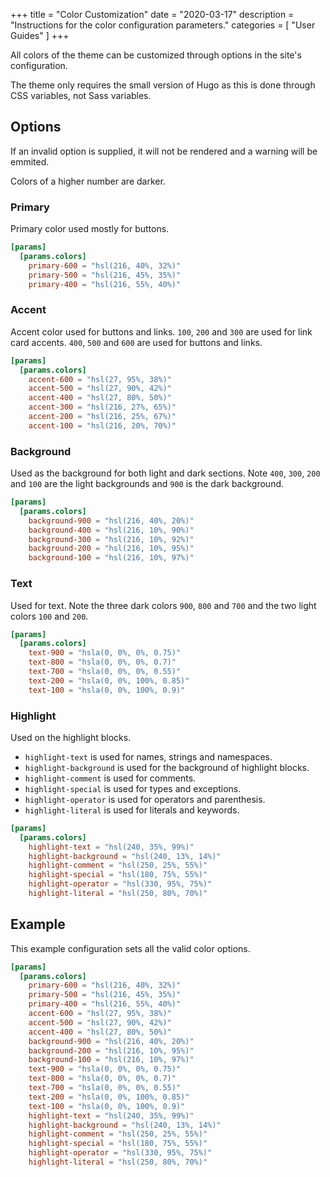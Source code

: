 +++
title = "Color Customization"
date = "2020-03-17"
description = "Instructions for the color configuration parameters."
categories = [
    "User Guides"
]
+++

All colors of the theme can be customized through options in the site's
configuration.

The theme only requires the small version of Hugo as this is done through CSS
variables, not Sass variables.

## Options

If an invalid option is supplied, it will not be rendered and a warning will be
emmited.

Colors of a higher number are darker.

### Primary

Primary color used mostly for buttons.

``` toml
[params]
  [params.colors]
    primary-600 = "hsl(216, 40%, 32%)"
    primary-500 = "hsl(216, 45%, 35%)"
    primary-400 = "hsl(216, 55%, 40%)"
```

### Accent

Accent color used for buttons and links.
`100`, `200` and `300` are used for link card accents.
`400`, `500` and `600` are used for buttons and links.

``` toml
[params]
  [params.colors]
    accent-600 = "hsl(27, 95%, 38%)"
    accent-500 = "hsl(27, 90%, 42%)"
    accent-400 = "hsl(27, 80%, 50%)"
    accent-300 = "hsl(216, 27%, 65%)"
    accent-200 = "hsl(216, 25%, 67%)"
    accent-100 = "hsl(216, 20%, 70%)"
```

### Background

Used as the background for both light and dark sections. Note `400`, `300`, `200`
and `100` are the light backgrounds and `900` is the dark background.

``` toml
[params]
  [params.colors]
    background-900 = "hsl(216, 40%, 20%)"
    background-400 = "hsl(216, 10%, 90%)"
    background-300 = "hsl(216, 10%, 92%)"
    background-200 = "hsl(216, 10%, 95%)"
    background-100 = "hsl(216, 10%, 97%)"
```

### Text

Used for text. Note the three dark colors `900`, `800` and `700` and the two
light colors `100` and `200`.

``` toml
[params]
  [params.colors]
    text-900 = "hsla(0, 0%, 0%, 0.75)"
    text-800 = "hsla(0, 0%, 0%, 0.7)"
    text-700 = "hsla(0, 0%, 0%, 0.55)"
    text-200 = "hsla(0, 0%, 100%, 0.85)"
    text-100 = "hsla(0, 0%, 100%, 0.9)"
```

### Highlight

Used on the highlight blocks.

* `highlight-text` is used for names, strings and namespaces.
* `highlight-background` is used for the background of highlight blocks.
* `highlight-comment` is used for comments.
* `highlight-special` is used for types and exceptions.
* `highlight-operator` is used for operators and parenthesis.
* `highlight-literal` is used for literals and keywords.

``` toml
[params]
  [params.colors]
    highlight-text = "hsl(240, 35%, 99%)"
    highlight-background = "hsl(240, 13%, 14%)"
    highlight-comment = "hsl(250, 25%, 55%)"
    highlight-special = "hsl(180, 75%, 55%)"
    highlight-operator = "hsl(330, 95%, 75%)"
    highlight-literal = "hsl(250, 80%, 70%)"
```

## Example

This example configuration sets all the valid color options.

``` toml
[params]
  [params.colors]
    primary-600 = "hsl(216, 40%, 32%)"
    primary-500 = "hsl(216, 45%, 35%)"
    primary-400 = "hsl(216, 55%, 40%)"
    accent-600 = "hsl(27, 95%, 38%)"
    accent-500 = "hsl(27, 90%, 42%)"
    accent-400 = "hsl(27, 80%, 50%)"
    background-900 = "hsl(216, 40%, 20%)"
    background-200 = "hsl(216, 10%, 95%)"
    background-100 = "hsl(216, 10%, 97%)"
    text-900 = "hsla(0, 0%, 0%, 0.75)"
    text-800 = "hsla(0, 0%, 0%, 0.7)"
    text-700 = "hsla(0, 0%, 0%, 0.55)"
    text-200 = "hsla(0, 0%, 100%, 0.85)"
    text-100 = "hsla(0, 0%, 100%, 0.9)"
    highlight-text = "hsl(240, 35%, 99%)"
    highlight-background = "hsl(240, 13%, 14%)"
    highlight-comment = "hsl(250, 25%, 55%)"
    highlight-special = "hsl(180, 75%, 55%)"
    highlight-operator = "hsl(330, 95%, 75%)"
    highlight-literal = "hsl(250, 80%, 70%)"
```